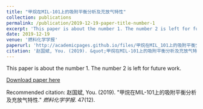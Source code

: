 ```yaml
---
title: "甲烷在MIL-101上的吸附平衡分析及充放气特性"
collection: publications
permalink: /publication/2019-12-19-paper-title-number-1
excerpt: 'This paper is about the number 1. The number 2 is left for future work.'
date: 2019-12-19
venue: '燃料化学学报'
paperurl: 'http://academicpages.github.io/files/甲烷在MIL_101上的吸附平衡分析及充放气特性_赵国斌.pdf'
citation: '赵国斌, You. (2019). &quot;甲烷在MIL-101上的吸附平衡分析及充放气特性.&quot; <i>J燃料化学学报</i>. 47(12).'
---
```

This paper is about the number 1. The number 2 is left for future work.

[Download paper here](http://ZGBshenxiaomoCV.github.io/files/paper1.pdf)

Recommended citation: 赵国斌, You. (2019). "甲烷在MIL-101上的吸附平衡分析及充放气特性." <i>燃料化学学报</i>. 47(12).
